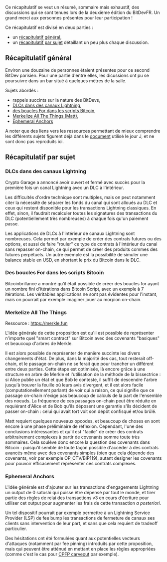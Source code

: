 Ce récapitulatif se veut un résumé, sommaire mais exhaustif, des discussions qui se sont tenues lors de la deuxième édition du BitDevFR. Un grand merci aux personnes présentes pour leur participation !

Ce récapitulatif est divisé en deux parties :
- un [récapitulatif général](#récapitulatif-général),
- un [récapitulatif par sujet](#récapitulatif-par-sujet) détaillant un peu plus chaque discussion.

## Récapitulatif général

Environ une douzaine de personnes étaient présentes pour ce second BitDev parisien. Pour une partie d'entre elles, les dicussions ont pu se poursuivre dans un bar situé à quelques mètres de la salle.

Sujets abordés :
- rappels succints sur la nature des BitDevs,
- [DLCs dans des canaux Lightning](#dlcs-dans-des-canaux-lightning),
- [des boucles For dans les scripts Bitcoin](#des-boucles-for-dans-les-scripts-bitcoin),
- [Merkelize All The Things (Matt)](#merkelize-all-the-things),
- [Ephemeral Anchors](#ephemeral-anchors)

A noter que des liens vers les ressources permettant de mieux comprendre les différents sujets figurent déjà dans le [document](https://github.com/vafanassieff/bitdev-fr/blob/master/events/socratique_20221213.md) utilisé le jour J, et ne sont donc pas reproduits ici.

## Récapitulatif par sujet

### DLCs dans des canaux Lightning

Crypto Garage a annoncé avoir ouvert et fermé avec succès pour la première fois un canal Lightning avec un DLC à l'intérieur.

Les difficultés d'ordre technique sont multiples, mais on peut notamment citer la nécessité de séparer les fonds du canal qui sont alloués au DLC et ceux qui restent disponible pour les transactions Lightning classiques. En effet, sinon, il faudrait recalculer toutes les signatures des transactions du DLC (potentiellement très nombreuses) à chaque fois qu'un paiement passe.

Les applications de DLCs à l'intérieur de canaux Lightning sont nombreuses. Cela permet par exemple de créer des contrats futures ou des options, et aussi de faire "rouler" ce type de contrats à l'intérieur du canal sans repasser on-chain, ce qui permet de créer des produits commes des futures perpétuels. Un autre exemple est la possibilité de simuler une balance stable en USD, en shortant le prix du Bitcoin dans le DLC.

### Des boucles For dans les scripts Bitcoin

Bitcoinbrillance a montré qu'il était possible de créer des boucles for ayant un nombre fini d'itérations dans Bitcoin Script, avec un exemple à 7 itérations. Les véritables applications ne sont pas évidentes pour l'instant, mais on pourrait par exemple imaginer jouer au morpion on-chain.

### Merkelize All The Things

Ressource : https://merkle.fun

L'idée générale de cette proposition est qu'il est possible de représenter n'importe quel "smart contract" sur Bitcoin avec des covenants "basiques" et beaucoup d'arbres de Merkle.

Il est alors possible de représenter de manière succinte les divers changements d'état. De plus, dans la majorité des cas, tout resterait off-chain, et le passage on-chain ne se ferait que pour trancher un différent entre deux parties. Cette étape est optimisée, là encore grâce à une structure en arbre de Merkle et l'utilisation de la méthode de la bissectrice : si Alice publie un état et que Bob le conteste, il suffit de descendre l'arbre jusqu'à trouver la feuille où leurs avis divergent, et il est alors facile (computationellement parlant) de voir qui a raison, ce qui signifie que ce passage on-chain n'exige pas beaucoup de calculs de la part de l'ensemble des noeuds. La fréquence de ces passages on-chain peut être réduite en requiérant d'Alice et de Bob qu'ils déposent une garantie s'ils décident de passer on-chain : celui qui avait tort voit son dépôt confisqué et/ou brûlé.

Matt requiert quelques nouveaux opcodes, et beaucoup de choses en sont encore à une phase préliminaire de réflexion. Cependant, l'une des conclusions intéressantes et qu'il est "facile" de créer des contrats arbitrairement complexes à partir de covenants somme toute très sommaires. Cela soulève donc encore la question des covenants dans Bitcoin : puisqu'il semble de toute façon possible d'accéder à des contrats avancés même avec des covenants simples (bien que cela dépende des covenants, voir par exemple OP_CTV/BIP119), autant designer les covenants pour pouvoir efficacement représenter ces contrats complexes.

### Ephemeral Anchors

L'idée générale est d'ajouter sur les transactions d'engagements Lightning un output de 0 satoshi qui puisse être dépensé par tout le monde, et tirer partie des règles de relai des transactions v3 en cours d'écriture pour utiliser cet output pour augmenter les frais de cette transaction *a posteriori*.

Un tel dispositif pourrait par exemple permettre à un Lightning Service Provider (LSP) de fee bump les transactions de fermeture de canaux ses clients sans intervention de leur part, et sans que cela requiert de tradeoff particulier.

Des hésitations ont été formulées quant aux potentielles vecteurs d'attaques (notamment par fee pinning) introduits par cette proposition, mais qui peuvent être atténué en mettant en place les règles appropriées (comme c'est le cas pour [CPFP carveout](https://fanismichalakis.fr/posts/anchor-outputs/#carve-out-and-anchor-outputs) par exemple).